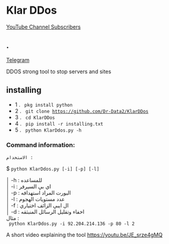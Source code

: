 # Klar DDos

[YouTube Channel Subscribers](https://youtu.be/JE_srze4gMQ)

## .
[Telegram](https://t.me/kali_linux_ar)


DDOS strong tool to stop servers and sites



## installing

- 1 . <code> pkg install python </code>
- 2 . <code> git clone https://github.com/Dr-Data2/KlarDDos  </code>
- 3 . <code> cd KlarDDos </code>
- 4 . <code> pip install -r installing.txt </code>
- 5 . <code> python KlarDdos.py -h  </code>




### Command information:
    الاستخدام :
$ <code>python KlarDdos.py [-i] [-p] [-l]    </code>     

│         -h : للمساعده                             
│         -i : اي بي السيرفر                            
│         -p : البورت المراد استهدافه                          
│         -l : عدد مستويات الهجوم                
│         -f : ال ايبي الزائف اختياري                              
│         -d : اخفاء وتقليل الرسائل المنبثقه                         
 مثال :                                        
<code> python KlarDdos.py -i 92.204.214.136 -p 80 -l  2 </code>



A short video explaining the tool https://youtu.be/JE_srze4gMQ
